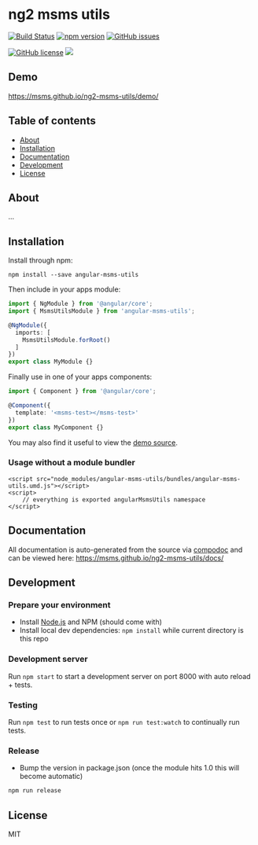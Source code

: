# ng2 msms utils
[![Build Status](https://travis-ci.org/sayuthisobri/ng2-msms-utils.svg?branch=master)](https://travis-ci.org/sayuthisobri/ng2-msms-utils)
[![npm version](https://badge.fury.io/js/angular-msms-utils.svg)](http://badge.fury.io/js/angular-msms-utils)
[![GitHub issues](https://img.shields.io/github/issues/sayuthisobri/ng2-msms-utils.svg)](https://github.com/sayuthisobri/ng2-msms-utils/issues)

[![GitHub license](https://img.shields.io/badge/license-MIT-blue.svg)](https://raw.githubusercontent.com/sayuthisobri/ng2-msms-utils/master/LICENSE)
![](https://img.shields.io/badge/msms-jr-blue.svg)

## Demo
https://msms.github.io/ng2-msms-utils/demo/

## Table of contents

- [About](#about)
- [Installation](#installation)
- [Documentation](#documentation)
- [Development](#development)
- [License](#license)

## About

...

## Installation

Install through npm:
```
npm install --save angular-msms-utils
```

Then include in your apps module:

```typescript
import { NgModule } from '@angular/core';
import { MsmsUtilsModule } from 'angular-msms-utils';

@NgModule({
  imports: [
    MsmsUtilsModule.forRoot()
  ]
})
export class MyModule {}
```

Finally use in one of your apps components:
```typescript
import { Component } from '@angular/core';

@Component({
  template: '<msms-test></msms-test>'
})
export class MyComponent {}
```

You may also find it useful to view the [demo source](https://github.com/sayuthisobri/ng2-msms-utils/blob/master/demo/demo.component.ts).

### Usage without a module bundler
```
<script src="node_modules/angular-msms-utils/bundles/angular-msms-utils.umd.js"></script>
<script>
    // everything is exported angularMsmsUtils namespace
</script>
```

## Documentation
All documentation is auto-generated from the source via [compodoc](https://compodoc.github.io/compodoc/) and can be viewed here:
https://msms.github.io/ng2-msms-utils/docs/

## Development

### Prepare your environment
* Install [Node.js](http://nodejs.org/) and NPM (should come with)
* Install local dev dependencies: `npm install` while current directory is this repo

### Development server
Run `npm start` to start a development server on port 8000 with auto reload + tests.

### Testing
Run `npm test` to run tests once or `npm run test:watch` to continually run tests.

### Release
* Bump the version in package.json (once the module hits 1.0 this will become automatic)
```bash
npm run release
```

## License

MIT
